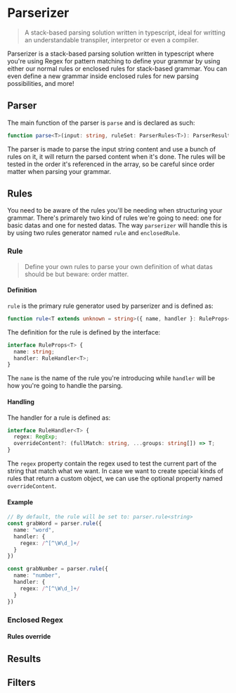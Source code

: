 # Parserizer

> A stack-based parsing solution written in typescript, ideal for writting an understandable transpiler, interpretor or even a compiler.

Parserizer is a stack-based parsing solution written in typescript where you're using Regex for pattern matching to define your grammar by using either our normal rules or enclosed rules for stack-based grammar. You can even define a new grammar inside enclosed rules for new parsing possibilities, and more!

## Parser

The main function of the parser is `parse` and is declared as such:
```ts
function parse<T>(input: string, ruleSet: ParserRules<T>): ParserResult<T>;
```

The parser is made to parse the input string content and use a bunch of rules on it, it will return the parsed content when it's done. The rules will be tested in the order it's referenced in the array, so be careful since order matter when parsing your grammar.

## Rules

You need to be aware of the rules you'll be needing when structuring your grammar. There's primarely two kind of rules we're going to need: one for basic datas and one for nested datas.
The way `parserizer` will handle this is by using two rules generator named `rule` and `enclosedRule`.

### Rule

> Define your own rules to parse your own definition of what datas should be but beware: order matter.

#### Definition

`rule` is the primary rule generator used by parserizer and is defined as:
```ts
function rule<T extends unknown = string>({ name, handler }: RuleProps<T>): Rule<T>
```

The definition for the rule is defined by the interface:
```ts
interface RuleProps<T> {
  name: string;
  handler: RuleHandler<T>;
}
```

The `name` is the name of the rule you're introducing while `handler` will be how you're going to handle the parsing.

#### Handling

The handler for a rule is defined as:
```ts
interface RuleHandler<T> {
  regex: RegExp;
  overrideContent?: (fullMatch: string, ...groups: string[]) => T;
}
```
The `regex` property contain the regex used to test the current part of the string that match what we want. In case we want to create special kinds of rules that return a custom object, we can use the optional property named `overrideContent`.

#### Example

```ts
// By default, the rule will be set to: parser.rule<string>
const grabWord = parser.rule({
  name: "word",
  handler: {
    regex: /^[^\W\d_]+/
  }
})

const grabNumber = parser.rule({
  name: "number",
  handler: {
    regex: /^[^\W\d_]+/
  }
})
```

### Enclosed Regex

#### Rules override

## Results

## Filters